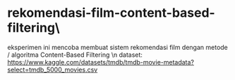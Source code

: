 # rekomendasi-film-content-based-filtering\

eksperimen ini mencoba membuat sistem rekomendasi film dengan metode / algoritma Content-Based Filtering \n
dataset: https://www.kaggle.com/datasets/tmdb/tmdb-movie-metadata?select=tmdb_5000_movies.csv
